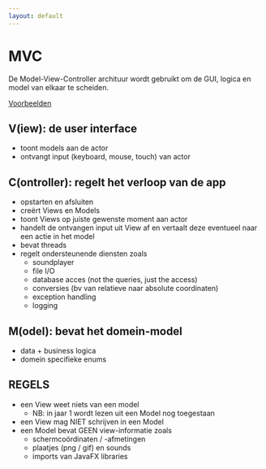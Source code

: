 ```yaml
---
layout: default
---
```

# MVC
De Model-View-Controller archituur wordt gebruikt om de GUI, logica en model van elkaar te scheiden.

[Voorbeelden](https://github.com/Avans/AII-Informatica-Essentials/tree/master/Architectuur/Software/MVC/src)

## V(iew): de user interface
- toont models aan de actor
- ontvangt input (keyboard, mouse, touch) van actor
 
## C(ontroller): regelt het verloop van de app
- opstarten en afsluiten
- creërt Views en Models
- toont Views op juiste gewenste moment aan actor
- handelt de ontvangen input uit View af en vertaalt deze eventueel naar een actie in het model
- bevat threads
- regelt ondersteunende diensten zoals
	- soundplayer
	- file I/O
	-  database acces (not the queries, just the access)
	- conversies (bv van relatieve naar absolute coordinaten)
	- exception handling
	- logging

## M(odel): bevat het domein-model
- data + business logica
- domein specifieke enums


## REGELS
- een View weet niets van een model
	- NB: in jaar 1 wordt lezen uit een Model nog toegestaan
- een View mag NIET schrijven in een Model
- een Model bevat GEEN view-informatie zoals
	- schermcoördinaten / -afmetingen
	- plaatjes (png / gif) en sounds
	- imports van JavaFX libraries 
